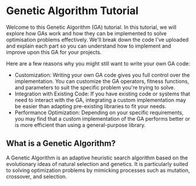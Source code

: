 # Genetic Algorithm Tutorial

Welcome to this Genetic Algorithm (GA) tutorial. In this tutorial, we will explore how GAs work and how they can be implemented to solve optimisation problems effectively. We'll break down the code I've uploaded and explain each part so you can understand how to implement and improve upon this GA for your projects.

Here are a few reasons why you might still want to write your own GA code:

- Customization: Writing your own GA code gives you full control over the implementation. You can customize the GA operators, fitness functions, and parameters to suit the specific problem you're trying to solve.
- Integration with Existing Code: If you have existing code or systems that need to interact with the GA, integrating a custom implementation may be easier than adapting pre-existing libraries to fit your needs.
- Performance Optimization: Depending on your specific requirements, you may find that a custom implementation of the GA performs better or is more efficient than using a general-purpose library.

## What is a Genetic Algorithm?

A Genetic Algorithm is an adaptive heuristic search algorithm based on the evolutionary ideas of natural selection and genetics. It is particularly suited to solving optimization problems by mimicking processes such as mutation, crossover, and selection.
